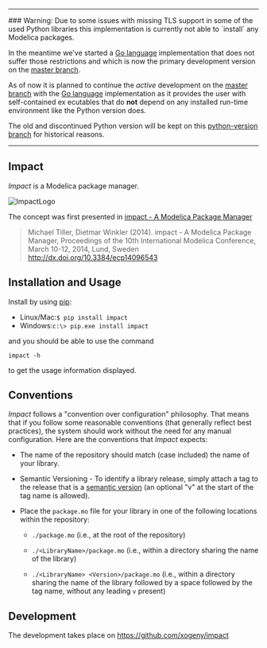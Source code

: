 <hr>
### Warning:
Due to some issues with missing TLS support in some of the used Python libraries this implementation is currently not able to `install` any Modelica packages.

In the meantime we've started a [Go language](https://golang.org/) implementation that does not suffer those restrictions and which is now the primary development version on the [master branch](../../tree/master).

As of now it is planned to continue the *active* development on the [master branch](../../tree/master) with the [Go language](https://golang.org/) implementation  as it provides the user with self-contained ex ecutables that do **not**  depend on any installed run-time environment like the Python version does.

The old and discontinued Python version will be kept on this [python-version branch](../../tree/python-version) for historical reasons.

<hr>

Impact
------

*Impact* is a Modelica package manager.

![ImpactLogo](https://rawgithub.com/xogeny/impact/master/images/logo_glossy.svg)

The concept was first presented in [impact - A Modelica Package Manager](docs/modelica2014/paper/impact.md)

> Michael Tiller, Dietmar Winkler (2014). impact - A Modelica Package Manager,
> Proceedings of the 10th International Modelica Conference, March 10-12, 2014,
> Lund, Sweden http://dx.doi.org/10.3384/ecp14096543

Installation and Usage
----------------------

Install by using [pip](http://www.pip-installer.org):

 * Linux/Mac:`$ pip install impact`
 * Windows:`c:\> pip.exe install impact`

and you should be able to use the command

    impact -h

to get the usage information displayed.

Conventions
-----------

*Impact* follows a "convention over configuration" philosophy.  That
means that if you follow some reasonable conventions (that generally
reflect best practices), the system should work without the need for
any manual configuration.  Here are the conventions that *Impact* expects:

* The name of the repository should match (case included) the name
  of your library.

* Semantic Versioning - To identify a library release, simply
  attach a tag to the release that is a [semantic
  version](http://semver.org) (an optional "v" at the start of the
  tag name is allowed).

* Place the `package.mo` file for your library in one of the
  following locations within the repository:

  * `./package.mo` (i.e., at the root of the repository)

  * `./<LibraryName>/package.mo` (i.e., within a directory sharing
    the name of the library)

  * `./<LibraryName> <Version>/package.mo` (i.e., within a directory sharing
    the name of the library followed by a space followed by the tag name,
    without any leading `v` present)

Development
-----------

The development takes place on https://github.com/xogeny/impact
